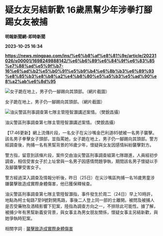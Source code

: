 # 疑女友另結新歡 16歲黑幫少年涉拳打腳踢女友被捕
**明報新聞網-即時新聞**

**2023-10-25 16:34**

**https://news.mingpao.com/ins/%e6%b8%af%e8%81%9e/article/20231026/s00001/1698249888142/%e6%b6%89%e6%84%9f%e6%83%85%e7%88%ad%e5%9f%b7-16%e6%ad%b2%e5%b0%91%e5%b9%b4%e6%8b%b3%e6%89%93%e8%85%b3%e8%b8%a2%e4%b8%80%e5%a5%b3%e5%ad%90%e8%a2%ab%e6%8d%95**

![女子跪在地上，男子仍一腳踢向其頭部。（網片截圖）](https://fs.mingpao.com/ins/20231026/s00001/0bb6329eee7987233855c1d3d9a80702.jpg)

女子跪在地上，男子仍一腳踢向其頭部。（網片截圖）

![油尖警區刑事調查第七隊主管陸智灝講述案情。（樊銳昌攝）](https://fs.mingpao.com/ins/20231026/s00001/31c15adfef4408f75175a238a27b1e02.jpg)

油尖警區刑事調查第七隊主管陸智灝講述案情。（樊銳昌攝）

【17:46更新】網上流傳片段，一名女子在尖沙嘴金巴利道85號被一名男子襲擊。該名男子拳擊女子頭部，並指罵她，女子跪在地上，男子仍一腳踢向其頭部。警方經調查後，拘捕一名有黑幫背景的16歲少年，懷疑與女友因感情糾紛襲擊對方。

警方指，留意到該條片段，案件交由油尖警區刑事調查組第七隊跟進，人員經初步調查，相信受害女子於上址曾與一名男子因感情問題爭執，期間該名男子懷疑以手及腳襲擊受害女子。

警方經過深入調查及情報分析後，昨日（25日）在尖沙嘴區拘捕一名16歲男童涉嫌襲擊致造成實際身體傷害，他已獲保釋候查。

油尖警區刑事調查第七隊主管陸智灝指，事件發生於周二（24日）早上10時許，地點為柯士甸路7至9號對開馬路，事後二人登上同一部的士離開。被問及被捕人是否受藥物及酒精影響下犯案，陸指為調查方向之一，不排除此可能性。據了解，被捕少年有黑幫新義安背景，與女事主為男女朋友關係，懷疑女事主另結新歡，與她爭執時犯案。

相關字詞﹕[襲擊致造成實際身體傷害](https://news.mingpao.com/ins/%e6%b8%af%e8%81%9e/article/20231026/s00001/php/search2.php?pnssection=all&inssection=all&searchtype=A&keywords=%E8%A5%B2%E6%93%8A%E8%87%B4%E9%80%A0%E6%88%90%E5%AF%A6%E9%9A%9B%E8%BA%AB%E9%AB%94%E5%82%B7%E5%AE%B3)